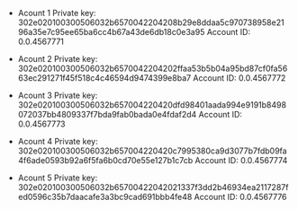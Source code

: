 - Acount 1
Private key: 302e020100300506032b6570042204208b29e8ddaa5c970738958e2196a35e7c95ee65ba6cc4b67a43de6db18c0e3a95
Account ID: 0.0.4567771

- Acount 2
Private key: 302e020100300506032b6570042204202ffaa53b5b04a95bd87cf0fa5663ec291271f45f518c4c46594d9474399e8ba7
Account ID: 0.0.4567772

- Acount 3
Private key: 302e020100300506032b657004220420dfd98401aada994e9191b8498072037bb4809337f7bda9fab0bada0e4fdaf2d4
Account ID: 0.0.4567773

- Acount 4
Private key: 302e020100300506032b657004220420c7995380ca9d3077b7fdb09fa4f6ade0593b92a6f5fa6b0cd70e55e127b1c7cb
Account ID: 0.0.4567774

- Acount 5
Private key: 302e020100300506032b65700422042021337f3dd2b46934ea2117287fed0596c35b7daacafe3a3bc9cad691bbb4fe48
Account ID: 0.0.4567776